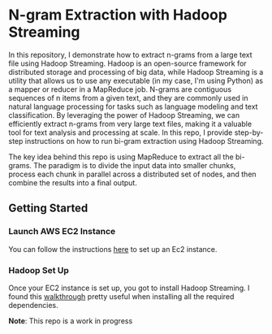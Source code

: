 # N-gram Extraction with Hadoop Streaming

In this repository, I demonstrate how to extract n-grams from a large text file using Hadoop Streaming. Hadoop is an open-source framework for distributed storage and processing of big data, while Hadoop Streaming is a utility that allows us to use any executable (in my case, I'm using Python) as a mapper or reducer in a MapReduce job. N-grams are contiguous sequences of n items from a given text, and they are commonly used in natural language processing for tasks such as language modeling and text classification. By leveraging the power of Hadoop Streaming, we can efficiently extract n-grams from very large text files, making it a valuable tool for text analysis and processing at scale. In this repo, I provide step-by-step instructions on how to run bi-gram extraction using Hadoop Streaming.

The key idea behind this repo is using MapReduce to extract all the bi-grams. The paradigm is to divide the input data into smaller chunks, process each chunk in parallel across a distributed set of nodes, and then combine the results into a final output.

## Getting Started

### Launch AWS EC2 Instance
You can follow the instructions [here](https://github.com/farhan0167/hadoop-streaming/blob/main/AWS_Setup.md) to set up an Ec2 instance.

### Hadoop Set Up

Once your EC2 instance is set up, you got to install Hadoop Streaming. I found this [walkthrough](https://www.digitalocean.com/community/tutorials/how-to-install-hadoop-in-stand-alone-mode-on-ubuntu-20-04) pretty useful when installing all the required dependencies.

**Note**: This repo is a work in progress
